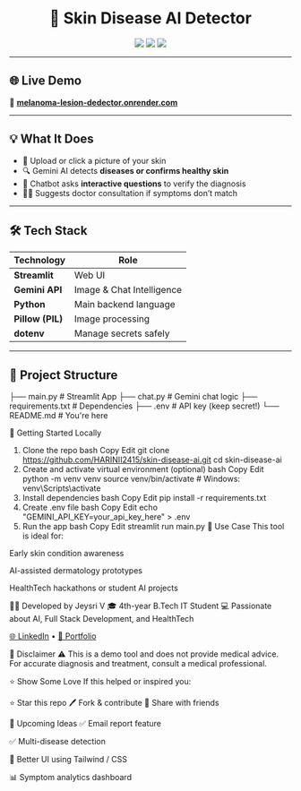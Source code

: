 <h1 align="center">🧠 Skin Disease AI Detector</h1>

<p align="center">
  <img src="https://img.shields.io/badge/Built%20With-Streamlit-%23FF4B4B?style=for-the-badge" />
  <img src="https://img.shields.io/badge/Powered%20By-Gemini%20AI-pink?style=for-the-badge" />
  <img src="https://img.shields.io/badge/Status-Live-brightgreen?style=for-the-badge" />
</p>

---

## 🌐 Live Demo

🔗 [**melanoma-lesion-dedector.onrender.com**](https://melanoma-lesion-dedector.onrender.com/)

---

## 💡 What It Does

- 📸 Upload or click a picture of your skin
- 🔍 Gemini AI detects **diseases or confirms healthy skin**
- 🤖 Chatbot asks **interactive questions** to verify the diagnosis
- 👩‍⚕️ Suggests doctor consultation if symptoms don’t match

---

## 🛠️ Tech Stack

| Technology | Role |
|------------|------|
| **Streamlit** | Web UI |
| **Gemini API** | Image & Chat Intelligence |
| **Python** | Main backend language |
| **Pillow (PIL)** | Image processing |
| **dotenv** | Manage secrets safely |

---

## 📁 Project Structure

├── main.py            # Streamlit App
├── chat.py            # Gemini chat logic
├── requirements.txt   # Dependencies
├── .env               # API key (keep secret!)
└── README.md          # You're here

🚀 Getting Started Locally
1. Clone the repo
bash
Copy
Edit
git clone https://github.com/HARINII2415/skin-disease-ai.git
cd skin-disease-ai
2. Create and activate virtual environment (optional)
bash
Copy
Edit
python -m venv venv
source venv/bin/activate  # Windows: venv\Scripts\activate
3. Install dependencies
bash
Copy
Edit
pip install -r requirements.txt
4. Create .env file
bash
Copy
Edit
echo "GEMINI_API_KEY=your_api_key_here" > .env
5. Run the app
bash
Copy
Edit
streamlit run main.py
🎯 Use Case
This tool is ideal for:

Early skin condition awareness

AI-assisted dermatology prototypes

HealthTech hackathons or student AI projects

🙋‍♀️ Developed by
Jeysri V 
🎓 4th-year B.Tech IT Student
💻 Passionate about AI, Full Stack Development, and HealthTech

<p align="left"> <a href="https://www.linkedin.com/in/jeysri-v-84448725a/" target="_blank">🌐 LinkedIn</a> • <a href="https://github.com/jeysri123" target="_blank">💼 Portfolio</a> </p>
🛑 Disclaimer
⚠️ This is a demo tool and does not provide medical advice.
For accurate diagnosis and treatment, consult a medical professional.

⭐ Show Some Love
If this helped or inspired you:

⭐ Star this repo
🖊️ Fork & contribute
🔁 Share with friends

🔮 Upcoming Ideas
✅ Email report feature

✅ Multi-disease detection

🎨 Better UI using Tailwind / CSS

📊 Symptom analytics dashboard
